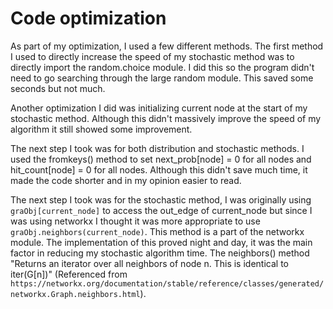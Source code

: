 Code optimization
=================

As part of my optimization, I used a few different methods. The first method I used to directly increase the speed of my stochastic
method was to directly import the random.choice module. I did this so the program didn't need to go searching through the
large random module. This saved some seconds but not much. 

Another optimization I did was initializing current node at the start of my stochastic method. Although this didn't 
massively improve the speed of my algorithm it still showed some improvement. 

The next step I took was for both distribution and stochastic methods. I used the fromkeys() method to set next_prob[node] = 0 for all nodes
and hit_count[node] = 0 for all nodes. Although this didn't save much time, it made the code shorter and in my opinion easier to read.

The next step I took was for the stochastic method, I was originally using ```graObj[current_node]``` to access the out_edge of current_node
but since I was using networkx I thought it was more appropriate to use ```graObj.neighbors(current_node)```. This method is a part of
the networkx module. The implementation of this proved night and day, it was the main factor in reducing my stochastic 
algorithm time. The neighbors() method "Returns an iterator over all neighbors of node n. This is identical to iter(G[n])" (Referenced from 
``` https://networkx.org/documentation/stable/reference/classes/generated/networkx.Graph.neighbors.html```).
